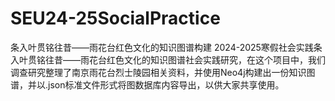 # SEU24-25SocialPractice
条入叶贯铭往昔——雨花台红色文化的知识图谱构建
2024-2025寒假社会实践条入叶贯铭往昔——雨花台红色文化的知识图谱社会实践研究，在这个项目中，我们调查研究整理了南京雨花台烈士陵园相关资料，并使用Neo4j构建出一份知识图谱，并以.json标准文件形式将图数据库内容导出，以供大家共享使用。
